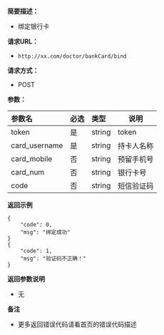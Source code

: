 
    
**简要描述：** 

- 绑定银行卡

**请求URL：** 
- ` http://xx.com/doctor/bankCard/bind `
  
**请求方式：**
- POST 

**参数：** 

|参数名|必选|类型|说明|
|:----    |:---|:----- |-----   |
|token |是  |string |token   |
|card_username |是  |string | 持卡人名称    |
|card_mobile     |否  |string | 预留手机号    |
|card_num     |否  |string | 银行卡号    |
|code     |否  |string | 短信验证码    |

 **返回示例**

``` 
{
    "code": 0,
    "msg": "绑定成功"
}
{
    "code": 1,
    "msg": "验证码不正确！"
}
```

 **返回参数说明** 

- 无

 **备注** 

- 更多返回错误代码请看首页的错误代码描述


